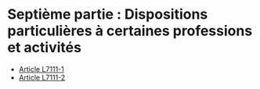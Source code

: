 # Septième partie : Dispositions particulières à certaines professions et activités 

* [Article L7111-1](./LEGIARTI000006904508.md)
* [Article L7111-2](./LEGIARTI000006904509.md)
